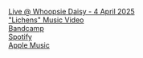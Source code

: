 [Live @ Whoopsie Daisy - 4 April 2025](https://www.youtube.com/watch?v=8W2UXDOBJzc)\
["Lichens" Music Video](https://youtu.be/MdRMqaIRQzw)\
[Bandcamp](https://liral.bandcamp.com/)\
[Spotify](https://open.spotify.com/artist/6SrbDC4xpbiLLgBdDItIZq?si=lrN2_SK9QUCCue9VrPFQ8w)\
[Apple Music](https://music.apple.com/us/artist/liral/1793327922)
